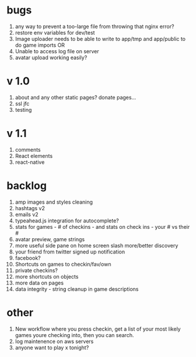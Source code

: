 # bugs

1. any way to prevent a too-large file from throwing that nginx error?
1. restore env variables for dev/test
1. Image uploader needs to be able to write to app/tmp and app/public to do game imports OR 
1. Unable to access log file on server
1. avatar upload working easily?

# v 1.0

1. about and any other static pages? donate pages...
1. ssl jfc
1. testing

# v 1.1

1. comments
1. React elements
1. react-native

# backlog
1. amp images and styles cleaning
1. hashtags v2
1. emails v2
1. typeahead.js integration for autocomplete?
1. stats for games - # of checkins - and stats on check ins - your # vs their #
1. avatar preview, game strings
1. more useful side pane on home screen slash more/better discovery
1. your friend from twitter signed up notification
1. facebook? 
1. Shortcuts on games to checkin/fav/own
1. private checkins?
1. more shortcuts on objects
1. more data on pages
1. data integrity - string cleanup in game descriptions

# other
1. New workflow where you press checkin, get a list of your most likely games youre checking into, then you can search.
1. log maintenence on aws servers
1. anyone want to play x tonight?